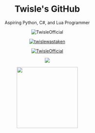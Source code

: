 <p align="center">
  <h1 align="center">Twisle's GitHub</h1>
  <p align="center">Aspiring Python, C#, and Lua Programmer</p>
</p>

<p align="Center"> <img src="https://komarev.com/ghpvc/?username=TwisleOfficial&label=Profile%20views&color=0e75b6&style=flat" alt="TwisleOfficial" /> </p>
<p align="center"> <a href="https://twitter.com/twislewastaken" target="blank"><img src="https://img.shields.io/twitter/follow/twislewastaken?logo=twitter&style=for-the-badge" alt="twislewastaken" /></a> </p>

<p align="center"> <a href="https://github.com/ryo-ma/github-profile-trophy"><img src="https://github-profile-trophy.vercel.app/?username=TwisleOfficial&theme=onestar&no-frame=true" alt="TwisleOfficial" /></a> </p>

<div>
  <p align="center"> <img src="https://github-readme-stats.vercel.app/api/top-langs/?username=TwisleOfficial&layout=compact" /> </p>
  <p align="center"><img height="200" align="center" src="https://github-readme-stats.vercel.app/api?username=TwisleOfficial&count_private=true&include_all_commits=true" /> </p>
</div>

<p align="center">
 


</p>
